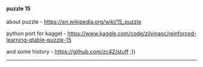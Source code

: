 #### puzzle 15

about puzzle - https://en.wikipedia.org/wiki/15_puzzle

python port for kaggel - https://www.kaggle.com/code/zilvinasc/reinforced-learning-qtable-puzzle-15

and some history - https://github.com/zc42/stuff ;))

**************************************************************************
